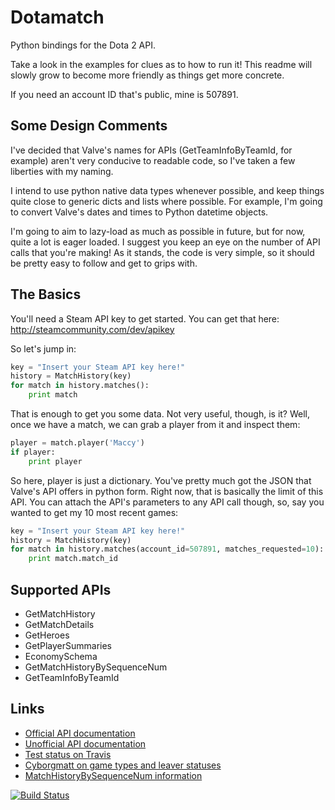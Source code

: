 Dotamatch
=========

Python bindings for the Dota 2 API.

Take a look in the examples for clues as to how to run it! This readme will slowly grow to become more friendly as things get more concrete.

If you need an account ID that's public, mine is 507891.

Some Design Comments
--------------------

I've decided that Valve's names for APIs (GetTeamInfoByTeamId, for example) aren't very conducive to readable code, so I've taken a few liberties with my naming.

I intend to use python native data types whenever possible, and keep things quite close to generic dicts and lists where possible. For example, I'm going to convert Valve's dates and times to Python datetime objects.

I'm going to aim to lazy-load as much as possible in future, but for now, quite a lot is eager loaded. I suggest you keep an eye on the number of API calls that you're making! As it stands, the code is very simple, so it should be pretty easy to follow and get to grips with.


The Basics
----------

You'll need a Steam API key to get started. You can get that here: <http://steamcommunity.com/dev/apikey>

So let's jump in:
```python
key = "Insert your Steam API key here!"
history = MatchHistory(key)
for match in history.matches():
    print match
```

That is enough to get you some data. Not very useful, though, is it? Well, once we have a match, we can grab a player from it and inspect them:
```python
player = match.player('Maccy')
if player:
    print player
```

So here, player is just a dictionary. You've pretty much got the JSON that Valve's API offers in python form. Right now, that is basically the limit of this API. You can attach the API's parameters to any API call though, so, say you wanted to get my 10 most recent games:

```python
key = "Insert your Steam API key here!"
history = MatchHistory(key)
for match in history.matches(account_id=507891, matches_requested=10):
    print match.match_id
```

Supported APIs
--------------

* GetMatchHistory
* GetMatchDetails
* GetHeroes
* GetPlayerSummaries
* EconomySchema
* GetMatchHistoryBySequenceNum
* GetTeamInfoByTeamId


Links
-----

* [Official API documentation](http://dev.dota2.com/showthread.php?t=47115)
* [Unofficial API documentation](http://dev.dota2.com/showthread.php?t=58317)
* [Test status on Travis](https://travis-ci.org/veryhappythings/dotamatch)
* [Cyborgmatt on game types and leaver statuses](http://dev.dota2.com/showthread.php?t=47115&page=57&p=462940&viewfull=1#post462940)
* [MatchHistoryBySequenceNum information](http://dev.dota2.com/showthread.php?t=71679&p=464233&viewfull=1#post464233)

[![Build Status](https://travis-ci.org/veryhappythings/dotamatch.png)](https://travis-ci.org/veryhappythings/dotamatch)
